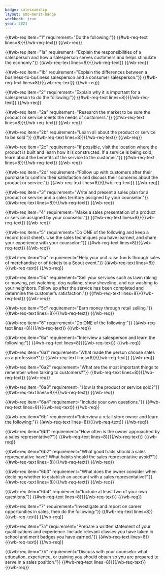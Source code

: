 ```yaml
---
badge: salesmanship
layout: smb-merit-badge
workbook: true
year: 2021
---
```



{{#wb-req item="1" requirement="Do the following:"}}
{{#wb-req-text lines=8}}{{/wb-req-text}}
{{/wb-req}}

{{#wb-req item="1a" requirement="Explain the responsibilities of a salesperson and how a salesperson serves customers and helps stimulate the economy."}}
{{#wb-req-text lines=8}}{{/wb-req-text}}
{{/wb-req}}

{{#wb-req item="1b" requirement="Explain the differences between a business-to-business salesperson and a consumer salesperson."}}
{{#wb-req-text lines=8}}{{/wb-req-text}}
{{/wb-req}}

{{#wb-req item="2" requirement="Explain why it is important for a salesperson to do the following:"}}
{{#wb-req-text lines=8}}{{/wb-req-text}}
{{/wb-req}}

{{#wb-req item="2a" requirement="Research the market to be sure the product or service meets the needs of customers."}}
{{#wb-req-text lines=8}}{{/wb-req-text}}
{{/wb-req}}

{{#wb-req item="2b" requirement="Learn all about the product or service to be sold."}}
{{#wb-req-text lines=8}}{{/wb-req-text}}
{{/wb-req}}

{{#wb-req item="2c" requirement="If possible, visit the location where the product is built and learn how it is constructed. If a service is being sold, learn about the benefits of the service to the customer."}}
{{#wb-req-text lines=8}}{{/wb-req-text}}
{{/wb-req}}

{{#wb-req item="2d" requirement="Follow up with customers after their purchase to confirm their satisfaction and discuss their concerns about the product or service."}}
{{#wb-req-text lines=8}}{{/wb-req-text}}
{{/wb-req}}

{{#wb-req item="3" requirement="Write and present a sales plan for a product or service and a sales territory assigned by your counselor."}}
{{#wb-req-text lines=8}}{{/wb-req-text}}
{{/wb-req}}

{{#wb-req item="4" requirement="Make a sales presentation of a product or service assigned by your counselor."}}
{{#wb-req-text lines=8}}{{/wb-req-text}}
{{/wb-req}}

{{#wb-req item="5" requirement="Do ONE of the following and keep a record (cost sheet). Use the sales techniques you have learned, and share your experience with your counselor:"}}
{{#wb-req-text lines=8}}{{/wb-req-text}}
{{/wb-req}}

{{#wb-req item="5a" requirement="Help your unit raise funds through sales of merchandise or of tickets to a Scout event."}}
{{#wb-req-text lines=8}}{{/wb-req-text}}
{{/wb-req}}

{{#wb-req item="5b" requirement="Sell your services such as lawn raking or mowing, pet watching, dog walking, show shoveling, and car washing to your neighbors. Follow up after the service has been completed and determine the customer’s satisfaction."}}
{{#wb-req-text lines=8}}{{/wb-req-text}}
{{/wb-req}}

{{#wb-req item="5c" requirement="Earn money through retail selling."}}
{{#wb-req-text lines=8}}{{/wb-req-text}}
{{/wb-req}}

{{#wb-req item="6" requirement="Do ONE of the following:"}}
{{#wb-req-text lines=8}}{{/wb-req-text}}
{{/wb-req}}

{{#wb-req item="6a" requirement="Interview a salesperson and learn the following:"}}
{{#wb-req-text lines=8}}{{/wb-req-text}}
{{/wb-req}}

{{#wb-req item="6a1" requirement="What made the person choose sales as a profession?"}}
{{#wb-req-text lines=8}}{{/wb-req-text}}
{{/wb-req}}

{{#wb-req item="6a2" requirement="What are the most important things to remember when talking to customers?"}}
{{#wb-req-text lines=8}}{{/wb-req-text}}
{{/wb-req}}

{{#wb-req item="6a3" requirement="How is the product or service sold?"}}
{{#wb-req-text lines=8}}{{/wb-req-text}}
{{/wb-req}}

{{#wb-req item="6a4" requirement="Include your own questions."}}
{{#wb-req-text lines=8}}{{/wb-req-text}}
{{/wb-req}}

{{#wb-req item="6b" requirement="Interview a retail store owner and learn the following:"}}
{{#wb-req-text lines=8}}{{/wb-req-text}}
{{/wb-req}}

{{#wb-req item="6b1" requirement="How often is the owner approached by a sales representative?"}}
{{#wb-req-text lines=8}}{{/wb-req-text}}
{{/wb-req}}

{{#wb-req item="6b2" requirement="What good traits should a sales representative have? What habits should the sales representative avoid?"}}
{{#wb-req-text lines=8}}{{/wb-req-text}}
{{/wb-req}}

{{#wb-req item="6b3" requirement="What does the owner consider when deciding whether to establish an account with a sales representative?"}}
{{#wb-req-text lines=8}}{{/wb-req-text}}
{{/wb-req}}

{{#wb-req item="6b4" requirement="Include at least two of your own questions."}}
{{#wb-req-text lines=8}}{{/wb-req-text}}
{{/wb-req}}

{{#wb-req item="7" requirement="Investigate and report on career opportunities in sales, then do the following:"}}
{{#wb-req-text lines=8}}{{/wb-req-text}}
{{/wb-req}}

{{#wb-req item="7a" requirement="Prepare a written statement of your qualifications and experience. Include relevant classes you have taken in school and merit badges you have earned."}}
{{#wb-req-text lines=8}}{{/wb-req-text}}
{{/wb-req}}

{{#wb-req item="7b" requirement="Discuss with your counselor what education, experience, or training you should obtain so you are prepared to serve in a sales position."}}
{{#wb-req-text lines=8}}{{/wb-req-text}}
{{/wb-req}}
